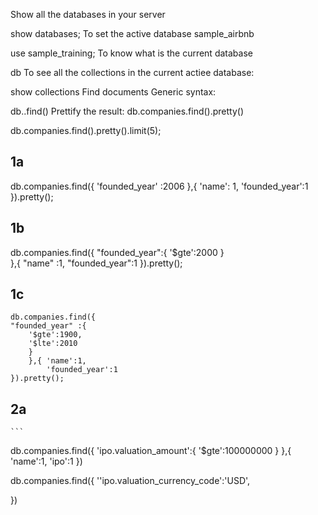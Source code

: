 Show all the databases in your server

show databases;
To set the active database sample_airbnb

use sample_training;
To know what is the current database

db
To see all the collections in the current actiee database:

show collections
Find documents
Generic syntax:



db.<name of collection>.find()
Prettify the result:
db.companies.find().pretty()






db.companies.find().pretty().limit(5);

## 1a
db.companies.find({
    'founded_year' :2006
    },{
        'name': 1,
        'founded_year':1
    }).pretty();


## 1b

db.companies.find({
    "founded_year":{
        '$gte':2000
        }      
},{ "name" :1,
    "founded_year":1
}).pretty();

## 1c
    db.companies.find({
    "founded_year" :{
        '$gte':1900,
        '$lte':2010
        }
        },{ 'name':1,
            'founded_year':1
    }).pretty();




## 2a
    ```
db.companies.find({
    'ipo.valuation_amount':{
        '$gte':100000000
    }
},{
    'name':1,
    'ipo':1
})


db.companies.find({
    ''ipo.valuation_currency_code':'USD',
    

})


